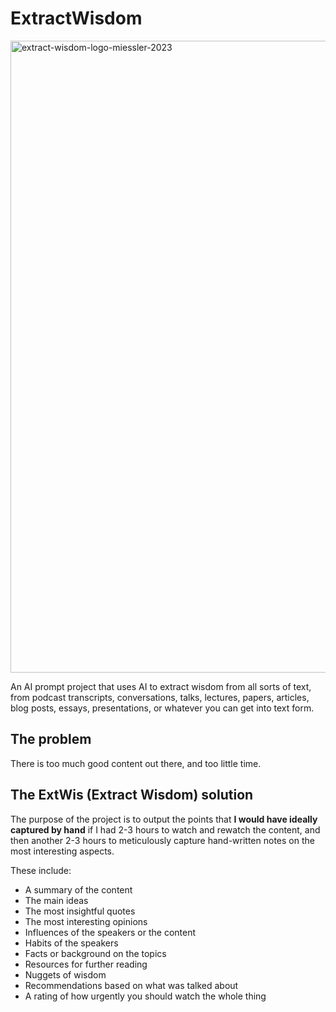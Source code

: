 # ExtractWisdom

<img width="1011" alt="extract-wisdom-logo-miessler-2023" src="https://github.com/danielmiessler/ExtractWisdom/assets/50654/07a4a0f8-7a1e-4abd-a6d3-9e55a6df18c6">

An AI prompt project that uses AI to extract wisdom from all sorts of text, from podcast transcripts, conversations, talks, lectures, papers, articles, blog posts, essays, presentations, or whatever you can get into text form.

## The problem

There is too much good content out there, and too little time.

## The ExtWis (Extract Wisdom) solution

The purpose of the project is to output the points that **I would have ideally captured by hand** if I had 2-3 hours to watch and rewatch the content, and then another 2-3 hours to meticulously capture hand-written notes on the most interesting aspects.

These include:

- A summary of the content
- The main ideas 
- The most insightful quotes
- The most interesting opinions
- Influences of the speakers or the content
- Habits of the speakers
- Facts or background on the topics
- Resources for further reading
- Nuggets of wisdom
- Recommendations based on what was talked about
- A rating of how urgently you should watch the whole thing
